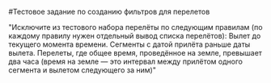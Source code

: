 #Тестовое задание по созданию фильтров для перелетов

"Исключите из тестового набора перелёты по следующим правилам (по каждому правилу нужен отдельный вывод списка перелётов): Вылет до текущего момента времени. Сегменты с датой прилёта раньше даты вылета. Перелеты, где общее время, проведённое на земле, превышает два часа (время на земле — это интервал между прилётом одного сегмента и вылетом следующего за ним)"
